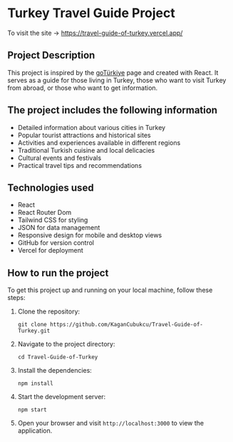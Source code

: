 # Turkey Travel Guide Project

To visit the site -> https://travel-guide-of-turkey.vercel.app/

## Project Description

This project is inspired by the [goTürkiye](https://goturkiye.com/) page and created with React. It serves as a guide for those living in Turkey, those who want to visit Turkey from abroad, or those who want to get information.

## The project includes the following information

- Detailed information about various cities in Turkey
- Popular tourist attractions and historical sites
- Activities and experiences available in different regions
- Traditional Turkish cuisine and local delicacies
- Cultural events and festivals
- Practical travel tips and recommendations

## Technologies used

- React
- React Router Dom
- Tailwind CSS for styling
- JSON for data management
- Responsive design for mobile and desktop views
- GitHub for version control
- Vercel for deployment

## How to run the project

To get this project up and running on your local machine, follow these steps:

1. Clone the repository:

   ```
   git clone https://github.com/KaganCubukcu/Travel-Guide-of-Turkey.git
   ```

2. Navigate to the project directory:

   ```
   cd Travel-Guide-of-Turkey
   ```

3. Install the dependencies:

   ```
   npm install
   ```

4. Start the development server:

   ```
   npm start
   ```

5. Open your browser and visit `http://localhost:3000` to view the application.
